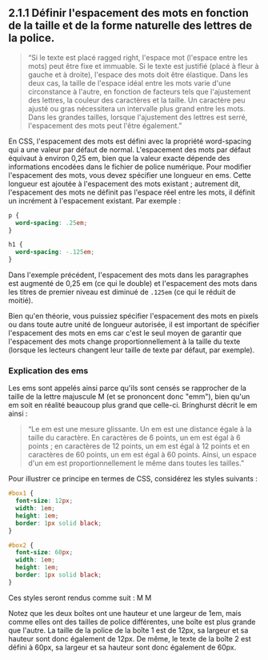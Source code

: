 
## 2.1.1 Définir l'espacement des mots en fonction de la taille et de la forme naturelle des lettres de la police.

>  “Si le texte est placé ragged right, l'espace mot (l'espace entre les mots) peut être fixe et immuable. Si le texte est justifié (placé à fleur à gauche et à droite), l'espace des mots doit être élastique. Dans les deux cas, la taille de l'espace idéal entre les mots varie d'une circonstance à l'autre, en fonction de facteurs tels que l'ajustement des lettres, la couleur des caractères et la taille. Un caractère peu ajusté ou gras nécessitera un intervalle plus grand entre les mots. Dans les grandes tailles, lorsque l'ajustement des lettres est serré, l'espacement des mots peut l'être également.”

En CSS, l'espacement des mots est défini avec la propriété word-spacing qui a une valeur par défaut de normal. L'espacement des mots par défaut équivaut à environ 0,25 em, bien que la valeur exacte dépende des informations encodées dans le fichier de police numérique. Pour modifier l'espacement des mots, vous devez spécifier une longueur en ems. Cette longueur est ajoutée à l'espacement des mots existant ; autrement dit, l'espacement des mots ne définit pas l'espace réel entre les mots, il définit un incrément à l'espacement existant. Par exemple :

```css
p {
  word-spacing: .25em;
}

h1 {
  word-spacing: -.125em;
}
```

Dans l'exemple précédent, l'espacement des mots dans les paragraphes est augmenté de 0,25 em (ce qui le double) et l'espacement des mots dans les titres de premier niveau est diminué de `.125em` (ce qui le réduit de moitié).

Bien qu'en théorie, vous puissiez spécifier l'espacement des mots en pixels ou dans toute autre unité de longueur autorisée, il est important de spécifier l'espacement des mots en ems car c'est le seul moyen de garantir que l'espacement des mots change proportionnellement à la taille du texte (lorsque les lecteurs changent leur taille de texte par défaut, par exemple).

### Explication des ems

Les ems sont appelés ainsi parce qu'ils sont censés se rapprocher de la taille de la lettre majuscule M (et se prononcent donc "emm"), bien qu'un em soit en réalité beaucoup plus grand que celle-ci. Bringhurst décrit le em ainsi :

> “Le em est une mesure glissante. Un em est une distance égale à la taille du caractère. En caractères de 6 points, un em est égal à 6 points ; en caractères de 12 points, un em est égal à 12 points et en caractères de 60 points, un em est égal à 60 points. Ainsi, un espace d'un em est proportionnellement le même dans toutes les tailles.”

Pour illustrer ce principe en termes de CSS, considérez les styles suivants :

```css
#box1 {
  font-size: 12px;
  width: 1em;
  height: 1em;
  border: 1px solid black;
}

#box2 {
  font-size: 60px;
  width: 1em;
  height: 1em;
  border: 1px solid black;
}
```

Ces styles seront rendus comme suit :
M
M

Notez que les deux boîtes ont une hauteur et une largeur de 1em, mais comme elles ont des tailles de police différentes, une boîte est plus grande que l'autre. La taille de la police de la boîte 1 est de 12px, sa largeur et sa hauteur sont donc également de 12px. De même, le texte de la boîte 2 est défini à 60px, sa largeur et sa hauteur sont donc également de 60px.
